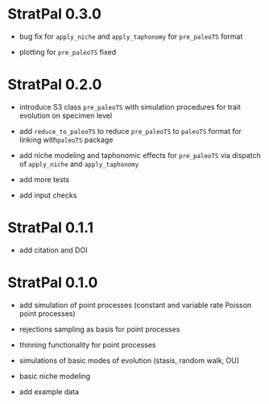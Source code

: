 # StratPal 0.3.0

* bug fix for `apply_niche` and `apply_taphonomy` for `pre_paleoTS` format

* plotting for `pre_paleoTS` fixed

# StratPal 0.2.0

* introduce S3 class `pre_paleoTS` with simulation procedures for trait evolution on specimen level

* add `reduce_to_paleoTS` to reduce `pre_paleoTS` to `paleoTS` format for linking with`paleoTS` package

* add niche modeling and taphonomic effects for `pre_paleoTS` via dispatch of `apply_niche` and `apply_taphonomy`

* add more tests

* add input checks

# StratPal 0.1.1

* add citation and DOI

# StratPal 0.1.0

* add simulation of point processes (constant and variable rate Poisson point processes)

* rejections sampling as basis for point processes

* thinning functionality for point processes

* simulations of basic modes of evolution (stasis, random walk, OU)

* basic niche modeling

* add example data
